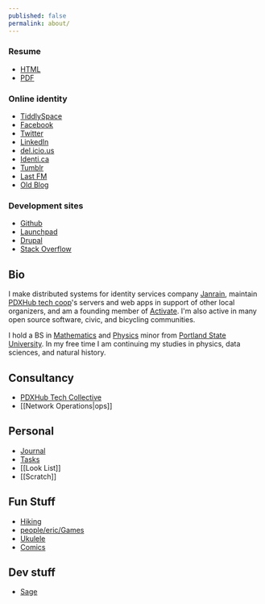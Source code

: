 ```yaml
---
published: false
permalink: about/
---
```


### Resume

 * [HTML](http://erics-blog.pdxhub.org/pages/eric_drechsel_resume.html)
 * [PDF](http://erics-blog.pdxhub.org/pages/eric_drechsel_resume.pdf)

### Online identity

 * [TiddlySpace](http://eric.tiddlyspace.com)
 * [Facebook](http://www.facebook.com/ericdrex)
 * [Twitter](http://twitter.com/edrex)
 * [LinkedIn](http://www.linkedin.com/pub/eric-drechsel/14/2b6/b67)
 * [del.icio.us](http://delicious.com/ericdrex)
 * [Identi.ca](http://identi.ca/edrex)
 * [Tumblr](http://3by5.tumblr.com/)
 * [Last FM](http://www.last.fm/user/edrex)
 * [Old Blog](http://erics-blog.pdxhub.org)

### Development sites

 * [Github](http://github.com/edrex)
 * [Launchpad](https://bugs.launchpad.net/~ericdrex)
 * [Drupal](http://drupal.org/user/14325)
 * [Stack Overflow](http://stackoverflow.com/users/114581)

## Bio

I make distributed systems for identity services company [Janrain](http://janrain.com), maintain [PDXHub tech coop](http://pdxhub.org)'s servers and web apps in support of other local organizers, and am a founding member of [Activate](http://activatehub.org/). I'm also active in many open source software, civic, and bicycling communities.

I hold a BS in [Mathematics](http://math.pdx.edu/) and [Physics](http://physics.pdx.edu/) minor from [Portland State University](http://pdx.edu/). In my free time I am continuing my studies in physics, data sciences, and natural history.

## Consultancy

 * [PDXHub Tech Collective](http://wiki.pdxhub.org/)
 * [[Network Operations|ops]]

## Personal

 * [Journal](http://wiki.pdxhub.org/people/eric/journal)
 * [Tasks](http://wiki.pdxhub.org/people/eric/tasks)
 * [[Look List]]
 * [[Scratch]]

## Fun Stuff

 * [Hiking](http://erics-blog.pdxhub.org/wanderer)
 * [people/eric/Games]()
 * [Ukulele](http://wiki.pdxhub.org/people/eric/ukulele/)
 * [Comics](http://wiki.pdxhub.org/people/eric/comics/)

## Dev stuff

 * [Sage](http://wiki.pdxhub.org/people/eric/sage/)
